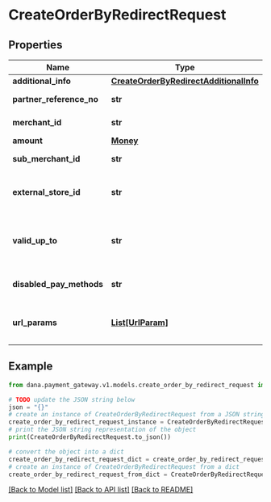 # CreateOrderByRedirectRequest


## Properties

Name | Type | Description | Notes
------------ | ------------- | ------------- | -------------
**additional_info** | [**CreateOrderByRedirectAdditionalInfo**](CreateOrderByRedirectAdditionalInfo.md) |  | [optional] 
**partner_reference_no** | **str** | Transaction identifier on partner system | 
**merchant_id** | **str** | Unique merchant identifier | 
**amount** | [**Money**](Money.md) |  | 
**sub_merchant_id** | **str** | Information of sub merchant identifier | [optional] 
**external_store_id** | **str** | Store identifier to indicate to which store this payment belongs to | [optional] 
**valid_up_to** | **str** | The date and time when the order is valid until in the following format: YYYY-MM-DDTHH:MM:SS+07:00  | [optional] 
**disabled_pay_methods** | **str** | Payment method(s) that cannot be used for this | [optional] 
**url_params** | [**List[UrlParam]**](UrlParam.md) | Notify URL that DANA must send the payment notification to | 

## Example

```python
from dana.payment_gateway.v1.models.create_order_by_redirect_request import CreateOrderByRedirectRequest

# TODO update the JSON string below
json = "{}"
# create an instance of CreateOrderByRedirectRequest from a JSON string
create_order_by_redirect_request_instance = CreateOrderByRedirectRequest.from_json(json)
# print the JSON string representation of the object
print(CreateOrderByRedirectRequest.to_json())

# convert the object into a dict
create_order_by_redirect_request_dict = create_order_by_redirect_request_instance.to_dict()
# create an instance of CreateOrderByRedirectRequest from a dict
create_order_by_redirect_request_from_dict = CreateOrderByRedirectRequest.from_dict(create_order_by_redirect_request_dict)
```
[[Back to Model list]](../README.md#documentation-for-models) [[Back to API list]](../README.md#documentation-for-api-endpoints) [[Back to README]](../README.md)



